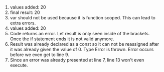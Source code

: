 1. values added: 20
2. final result: 20
3. var should not be used because it is function scoped. This can lead to extra errors. 
4. values added: 20
5. Code returns an error. Let result is only seen inside of the brackets. Once the if statement ends it is not valid anymore. 
6. Result was already declared as a const so it can not be reassigned after it was already given the value of 0. Type Error is thrown. Error occurs before we even get to line 9. 
7. Since an error was already presented at line 7, line 13 won't even execute. 
